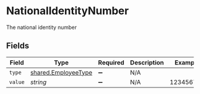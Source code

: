 # NationalIdentityNumber

The national identity number


## Fields

| Field                                                             | Type                                                              | Required                                                          | Description                                                       | Example                                                           |
| ----------------------------------------------------------------- | ----------------------------------------------------------------- | ----------------------------------------------------------------- | ----------------------------------------------------------------- | ----------------------------------------------------------------- |
| `type`                                                            | [shared.EmployeeType](../../../sdk/models/shared/employeetype.md) | :heavy_minus_sign:                                                | N/A                                                               |                                                                   |
| `value`                                                           | *string*                                                          | :heavy_minus_sign:                                                | N/A                                                               | 123456789                                                         |